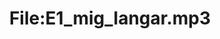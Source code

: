 ---
title: File:E1_mig_langar.mp3
recording of: mig langar
reading speed: slow
speaker: E
license: CC0
---